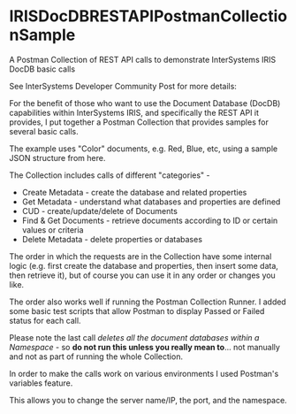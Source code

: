 # IRISDocDBRESTAPIPostmanCollectionSample
A Postman Collection of REST API calls to demonstrate InterSystems IRIS DocDB basic calls

See InterSystems Developer Community Post for more details:

For the benefit of those who want to use the Document Database (DocDB) capabilities within InterSystems IRIS, and specifically the REST API it provides, I put together a Postman Collection that provides samples for several basic calls.

The example uses "Color" documents, e.g. Red, Blue, etc, using a sample JSON structure from here.

The Collection includes calls of different "categories" -

* Create Metadata - create the database and related properties
* Get Metadata - understand what databases and properties are defined
* CUD - create/update/delete of Documents
* Find & Get Documents - retrieve documents according to ID or certain values or criteria
* Delete Metadata - delete properties or databases

The order in which the requests are in the Collection have some internal logic (e.g. first create the database and properties, then insert some data, then retrieve it), but of course you can use it in any order or changes you like.

The order also works well if running the Postman Collection Runner. I added some basic test scripts that allow Postman to display Passed or Failed status for each call.

Please note the last call *deletes all the document databases within a Namespace* - so **do not run this unless you really mean to**... not manually and not as part of running the whole Collection.

In order to make the calls work on various environments I used Postman's variables feature.

This allows you to change the server name/IP, the port, and the namespace.
